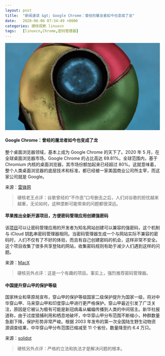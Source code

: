 ```yaml
---
layout: post
title:	"新闻速读 &gt; Google Chrome：曾经的屠龙者如今也变成了龙"
date:	2020-06-06 07:34:49 +0800 
categories:	硬核观察 linuxcn 
tags:	[linuxcn,Chrome,密码管理器]
---
```



![](/Asserts/Images/album/202006/06/073440j444ou8sebebbjki.jpg)


#### Google Chrome：曾经的屠龙者如今也变成了龙


整个桌面浏览器领域，基本上成为 Google Chrome 的天下了。2020 年 5 月，在全球桌面浏览器市场，Google Chrome 的占比高达 69.81%。全球范围内，基于 Chromium 内核的桌面浏览器，其市场份额加起来已经超过 80%。这就意味着，整个人类桌面浏览器的底层技术和标准，都已经被一家美国商业公司所主宰，而这家公司就是 Google。


来源：[雷锋网](https://www.cnbeta.com/articles/tech/987411.htm)



> 
> 硬核老王点评：谷歌曾经的“不作恶”口号删去之后，人们对谷歌的担忧越来越重，无论如何，这种垄断可能带来的问题都很深远。
> 
> 
> 


#### 苹果推出全新开源项目，方便密码管理应用创建强密码


该[项目](https://github.com/apple/password-manager-resources)可以让密码管理应用的开发者为知名网站创建可以兼容的强密码，这个机制与 iCloud 钥匙串密码管理器相同。当密码管理器生成一个与网站实际不兼容的密码时，人们不仅有了不好的体验，而且有自己创建密码的机会，这样非常不安全。这个项目收集了很多共享登陆的网站，收集密码规则有助于减少人们遇到这样的问题。


来源：[MacX](https://www.cnbeta.com/articles/tech/987619.htm)



> 
> 硬核另外点评：这是一个有趣的项目。事实上，强烈推荐密码管理器。
> 
> 
> 


#### 中国提升穿山甲的保护等级


国家林业和草原局宣布，穿山甲的保护等级国家二级保护提升为国家一级，将对中华穿山甲、马来穿山甲和印度穿山甲进行更严格保护。穿山甲最近引发了广泛关注，原因是它被认为极有可能是新冠病毒从蝙蝠传播到人类的中间宿主。新华社报道称，由于过度猎捕利用和栖息地破坏，中华穿山甲分布范围不断缩小，种群数量急剧下降，保护形势非常严峻。根据 2003 年发布的第一次全国陆生野生动物资源调查结果，中华穿山甲分布范围已缩减至 11 个省份，数量降至约 6.4 万只。


来源：[solidot](https://www.solidot.org/story?sid=64584)



> 
> 硬核另外点评：严格的立法和执法才是解决问题的根本。
> 
> 
>

